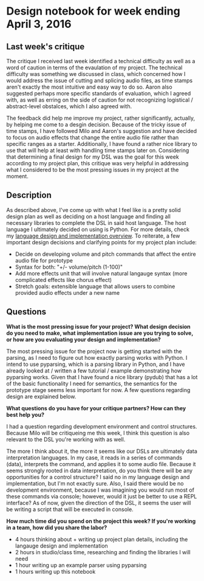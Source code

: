 # Design notebook for week ending April 3, 2016

## Last week's critique

The critique I received last week identified a technical difficulty as well as a word of caution in terms of the evaulation of my project. The technical difficulty was something we discussed in class, which concerned how I would address the issue of cutting and splicing audio files, as time stamps aren't exactly the most intuitive and easy way to do so. Aaron also suggested perhaps more specific standards of evaluation, which I agreed with, as well as erring on the side of caution for not recognizing logistical / abstract-level obstalces, which I also agreed with.

The feedback did help me improve my project, rather significantly, actually, by helping me come to a desgin decision. Because of the tricky issue of time stamps, I have followed Milo and Aaron's suggestion and have decided to focus on audio effects that change the entire audio file rather than specific ranges as a starter. Additionally, I have found a rather nice library to use that will help at least with handling time stamps later on. Considering that determining a final design for my DSL was the goal for this week according to my project plan, this critique was very helpful in addressing what I considered to be the most pressing issues in my project at the moment. 

## Description

As described above, I've come up with what I feel like is a pretty solid design plan as well as deciding on a host language and finding all necessary libraries to complete the DSL in said host language. The host language I ultimately decided on using is Python. For more details, check my [language design and implementation overview](https://github.com/williumchen/project/blob/master/documents/design_and_implementation.md). To reiterate, a few important design decisions and clarifying points for my project plan include: 

* Decide on developing volume and pitch commands that affect the entire audio file for prototype
* Syntax for both: "+/- volume/pitch (1-100)"
* Add more effects unit that will involve natural langauge syntax (more complicated effects like chorus effect)
* Stretch goals: extensible language that allows users to combine provided audio effects under a new name

## Questions

**What is the most pressing issue for your project? What design decision do
you need to make, what implementation issue are you trying to solve, or how
are you evaluating your design and implementation?**

The most pressing issue for the project now is getting started with the parsing, as I need to figure out how exactly parsing works with Python. I intend to use pyparsing, which is a parsing library in Python, and I have already looked at / written a few tutorial / example demonstrating how pyparsing works. Given that I have found a nice library (pydub) that has a lot of the basic functionality I need for semantics, the semantics for the prototype stage seems less important for now. A few questions regarding design are explained below. 

**What questions do you have for your critique partners? How can they best help
you?**

I had a question regarding development environment and control structures. Because Milo will be critiqueing me this week, I think this question is also relevant to the DSL you're working with as well.

The more I think about it, the more it seems like our DSLs are ultimately data interpretation languages. In my case, it reads in a series of commands (data), interprets the command, and applies it to some audio file. Because it seems strongly rooted in data interpretation, do you think there will be any opportunities for a control structure? I said no in my language design and implementation, but I'm not exactly sure. Also, I said there would be no development environment, because I was imagining you would run most of these commands via console; however, would it just be better to use a REPL interface? As of now, given the direction of the DSL, it seems the user will be writing a script that will be executed in console. 

**How much time did you spend on the project this week? If you're working in a
team, how did you share the labor?**

* 4 hours thinking about + writing up project plan details, including the langauge design and implementation
* 2 hours in studio/class time, researching and finding the libraries I will need
* 1 hour writing up an example parser using pyparsing
* 1 hours writing up this notebook
